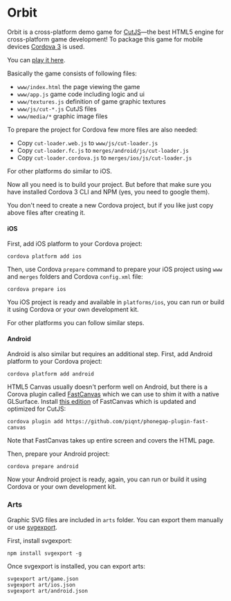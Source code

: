# Orbit

Orbit is a cross-platform demo game for [CutJS](http://cutjs.org/)—the best HTML5 engine for cross-platform game development!  To package this game for mobile devices [Cordova 3](http://cordova.apache.org/) is used.

You can [play it here](http://play.cutjs.org/examples/game-orbit/).

Basically the game consists of following files:
- `www/index.html` the page viewing the game
- `www/app.js` game code including logic and ui
- `www/textures.js` definition of game graphic textures
- `www/js/cut-*.js` CutJS files
- `www/media/*` graphic image files

To prepare the project for Cordova few more files are also needed:
- Copy `cut-loader.web.js` to `www/js/cut-loader.js`
- Copy `cut-loader.fc.js` to `merges/android/js/cut-loader.js`
- Copy `cut-loader.cordova.js` to `merges/ios/js/cut-loader.js`

For other platforms do similar to iOS.

Now all you need is to build your project.  But before that make sure you have installed Cordova 3 CLI and NPM (yes, you need to google them).

You don't need to create a new Cordova project, but if you like just copy above files after creating it.

#### iOS

First, add iOS platform to your Cordova project:
```
cordova platform add ios
```

Then, use Cordova `prepare` command to prepare your iOS project using `www` and `merges` folders and Cordova `config.xml` file:
```
cordova prepare ios
```

You iOS project is ready and available in `platforms/ios`, you can run or build it using Cordova or your own development kit.

For other platforms you can follow similar steps.

#### Android

Android is also similar but requires an additional step. First, add Android platform to your Cordova project:
```
cordova platform add android
```

HTML5 Canvas usually doesn't perform well on Android, but there is a Corova plugin called [FastCanvas](https://github.com/phonegap/phonegap-plugin-fast-canvas) which we can use to shim it with a native GLSurface.
Install [this edition](https://github.com/piqnt/phonegap-plugin-fast-canvas) of FastCanvas which is updated and optimized for CutJS:
```
cordova plugin add https://github.com/piqnt/phonegap-plugin-fast-canvas
```
Note that FastCanvas takes up entire screen and covers the HTML page.

Then, prepare your Android project:
```
cordova prepare android
```

Now your Android project is ready, again, you can run or build it using Cordova or your own development kit.

### Arts

Graphic SVG files are included in `arts` folder.  You can export them manually or use [svgexport](https://github.com/shakiba/svgexport).

First, install svgexport:
```
npm install svgexport -g
```

Once svgexport is installed, you can export arts:
```
svgexport art/game.json
svgexport art/ios.json
svgexport art/android.json
```
